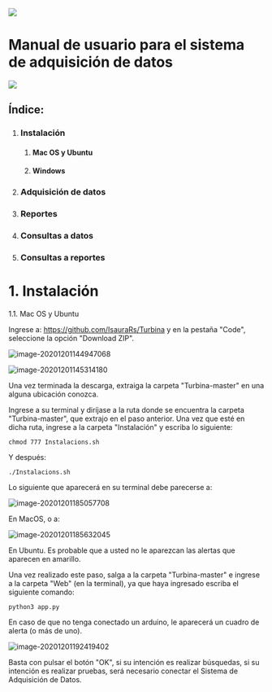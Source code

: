 ![](/home/isaura/Documentos/Datos/Web/static/img/image4.png)



# Manual de usuario para el sistema de adquisición de datos



![](/home/isaura/Documentos/Datos/Web/static/img/image72.png)



## Índice:





1. ### Instalación

   

    1. #### Mac OS y Ubuntu

    2. #### Windows

       

2. ### Adquisición de datos

   

3. ### Reportes

   

4. ### Consultas a datos

   

5. ### Consultas a reportes









# 1. Instalación



1.1. Mac OS y Ubuntu

Ingrese a: https://github.com/IsauraRs/Turbina y en la pestaña "Code", seleccione la opción "Download ZIP".

![image-20201201144947068](/home/isaura/snap/typora/31/.config/Typora/typora-user-images/image-20201201144947068.png)

![image-20201201145314180](/home/isaura/snap/typora/31/.config/Typora/typora-user-images/image-20201201145314180.png)

Una vez terminada la descarga, extraiga la carpeta "Turbina-master" en una alguna ubicación conozca.

Ingrese a su terminal y diríjase a la ruta donde se encuentra la carpeta "Turbina-master", que extrajo en el paso anterior. Una vez que esté en dicha ruta, ingrese a la carpeta "Instalación" y escriba lo siguiente:

```
chmod 777 Instalacions.sh
```

Y después:

```
./Instalacions.sh
```

Lo siguiente que aparecerá en su terminal debe parecerse a:

![image-20201201185057708](/home/isaura/snap/typora/31/.config/Typora/typora-user-images/image-20201201185057708.png)

En  MacOS, o a:

![image-20201201185632045](/home/isaura/snap/typora/31/.config/Typora/typora-user-images/image-20201201185632045.png)

En Ubuntu. Es probable que a usted no le aparezcan las alertas que aparecen en amarillo.

Una vez realizado este paso, salga a la carpeta "Turbina-master" e ingrese a  la carpeta "Web" (en la terminal), ya que haya ingresado escriba el siguiente comando:

```
python3 app.py 
```

En caso de que no tenga conectado un arduino, le aparecerá un cuadro de alerta (o más de uno).

![image-20201201192419402](/home/isaura/snap/typora/31/.config/Typora/typora-user-images/image-20201201192419402.png)

Basta con pulsar el botón "OK", si su intención es realizar búsquedas, si su intención es realizar pruebas, será necesario conectar el Sistema de Adquisición de Datos.

